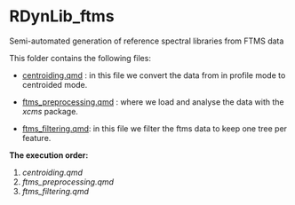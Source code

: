 # RDynLib_ftms

Semi-automated generation of reference spectral libraries from FTMS data

This folder contains the following files:

- [centroiding.qmd](centroiding.qmd) : in this file we convert the data from in
  profile mode to centroided mode.

- [ftms_preprocessing.qmd](ftms_preprocessing.qmd) : where we load and analyse
  the data with the *xcms* package.

- [ftms_filtering.qmd](ftms_filtering.qmd): in this file we filter the ftms data
  to keep one tree per feature.

**The execution order:**

1. *centroiding.qmd*
2. *ftms_preprocessing.qmd*
3. *ftms_filtering.qmd*
